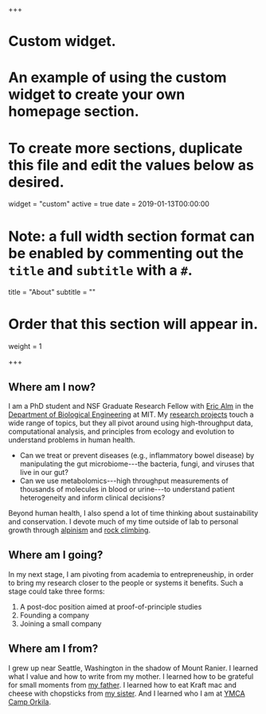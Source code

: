 +++
# Custom widget.
# An example of using the custom widget to create your own homepage section.
# To create more sections, duplicate this file and edit the values below as desired.
widget = "custom"
active = true
date = 2019-01-13T00:00:00

# Note: a full width section format can be enabled by commenting out the `title` and `subtitle` with a `#`.
title = "About"
subtitle = ""

# Order that this section will appear in.
weight = 1

+++

## Where am I now?

I am a PhD student and NSF Graduate Research Fellow with [Eric Alm](http://almlab.mit.edu/index.html) in the [Department of Biological Engineering](https://be.mit.edu) at MIT. My [research projects](https://nathanieldchu.github.io/research/) touch a wide range of topics, but they all pivot around using high-throughput data, computational analysis, and principles from ecology and evolution to understand problems in human health.

* Can we treat or prevent diseases (e.g., inflammatory bowel disease) by manipulating the gut microbiome---the bacteria, fungi, and viruses that live in our gut?
* Can we use metabolomics---high throughput measurements of thousands of molecules in blood or urine---to understand patient heterogeneity and inform clinical decisions?

Beyond human health, I also spend a lot of time thinking about sustainability and conservation. I devote much of my time outside of lab to personal growth through [alpinism](https://nathanieldchu.github.io/blog/) and [rock climbing](https://www.mountainproject.com/user/111841723/nd-chu).

## Where am I going?

In my next stage, I am pivoting from academia to entrepreneuship, in order to bring my research closer to the people or systems it benefits. Such a stage could take three forms:

1. A post-doc position aimed at proof-of-principle studies
2. Founding a company
3. Joining a small company

## Where am I from?

I grew up near Seattle, Washington in the shadow of Mount Ranier. I learned what I value and how to write from my mother. I learned how to be grateful for small moments from [my father](https://en.wikipedia.org/wiki/Cary_Lu). I learned how to eat Kraft mac and cheese with chopsticks from [my sister](https://www.instagram.com/meredithsarah22/). And I learned who I am at [YMCA Camp Orkila](https://www.seattleymca.org/camp-orkila). 